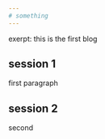 ```yaml
---
# something
---
```


exerpt: this is the first blog

## session 1

first paragraph


## session 2

second 

